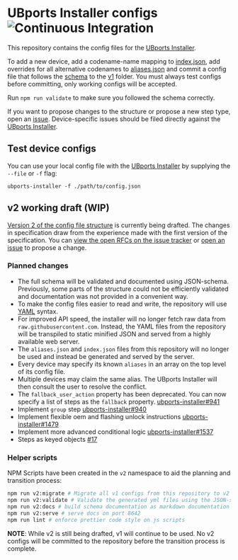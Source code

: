 # UBports Installer configs ![Continuous Integration](https://github.com/ubports/installer-configs/workflows/Continuous%20Integration/badge.svg)

This repository contains the config files for the [UBports Installer](https://github.com/ubports/ubports-installer).

To add a new device, add a codename-name mapping to [index.json](./index.json), add overrides for all alternative codenames to [aliases.json](./aliases.json) and commit a config file that follows the [schema](./v1/_device.schema.json) to the [v1](./v1) folder. You must always test configs before committing, only working configs will be accepted.

Run `npm run validate` to make sure you followed the schema correctly.

If you want to propose changes to the structure or propose a new step type, open an [issue](https://github.com/ubports/installer-configs/issues/new). Device-specific issues should be filed directly against the [UBports Installer](https://github.com/ubports/ubports-installer/issues/new).

## Test device configs

You can use your local config file with the [UBports Installer](https://github.com/ubports/ubports-installer) by supplying the `--file` or `-f` flag:

```
ubports-installer -f ./path/to/config.json
```

## v2 working draft (WIP)

[Version 2 of the config file structure](./v1/schema) is currently being drafted. The changes in specification draw from the experience made with the first version of the specification. You can [view the open RFCs on the issue tracker](https://github.com/ubports/installer-configs/issues?q=is%3Aissue+is%3Aopen+label%3Arfc) or [open an issue](https://github.com/ubports/installer-configs/issues/new/choose) to propose a change.

### Planned changes

- The full schema will be validated and documented using JSON-schema. Previously, some parts of the structure could not be efficiently validated and documentation was not provided in a convenient way.
- To make the config files easier to read and write, the repository will use [YAML](https://yaml.org/) syntax.
- For improved API speed, the installer will no longer fetch raw data from `raw.githubusercontent.com`. Instead, the YAML files from the repository will be transpiled to static minified JSON and served from a highly available web server.
- The `aliases.json` and `index.json` files from this repository will no longer be used and instead be generated and served by the server.
- Every device may specify its known `aliases` in an array on the top level of its config file.
- Multiple devices may claim the same alias. The UBports Installer will then consult the user to resolve the conflict.
- The `fallback_user_action` property has been deprecated. You can now specify a list of steps as the `fallback` property. [ubports-installer#941](https://github.com/ubports/ubports-installer/issues/941)
- Implement `group` step [ubports-installer#940](https://github.com/ubports/ubports-installer/issues/940)
- Implement flexible oem and flashing unlock instructions [ubports-installer#1479](https://github.com/ubports/ubports-installer/issues/1479)
- Implement more advanced conditional logic [ubports-installer#1537](https://github.com/ubports/ubports-installer/issues/1537)
- Steps as keyed objects [#17](https://github.com/ubports/installer-configs/issues/17)

### Helper scripts

NPM Scripts have been created in the `v2` namespace to aid the planning and transition process:

```bash
npm run v2:migrate # Migrate all v1 configs from this repository to v2 structure and save them under v2/data/devices/<codename>.yml. The aliases.yml and index.yml files will be generated in v2/data.
npm run v2:validate # Validate the generated yml files using the JSON-schema definitions from v2/schema.
npm run v2:docs # build schema documentation as markdown documentation files in v2/docs.
npm run v2:serve # serve docs on port 8642
npm run lint # enforce prettier code style on js scripts
```

**NOTE**: While v2 is still being drafted, v1 will continue to be used. No v2 configs will be committed to the repository before the transition process is complete.
